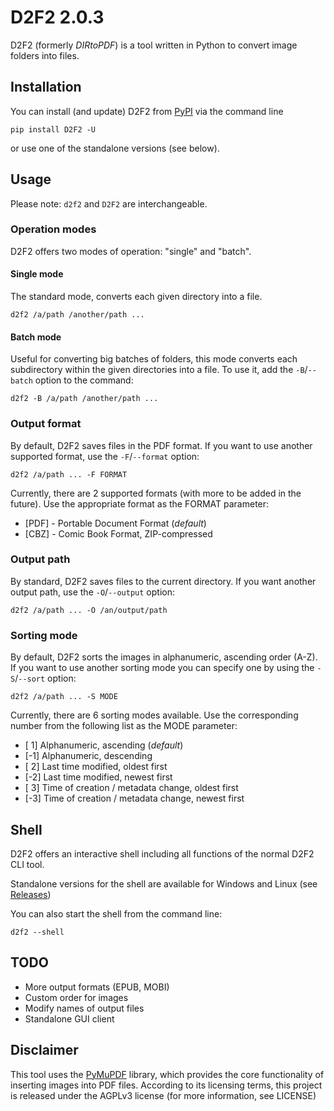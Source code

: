 # D2F2 2.0.3

D2F2 (formerly _DIRtoPDF_) is a tool written in Python to convert image folders into files.

## Installation

You can install (and update) D2F2 from [PyPI](https://pypi.org/project/D2F2) via the command line

```commandline
pip install D2F2 -U
```

or use one of the standalone versions (see below).

## Usage

Please note: ``d2f2`` and ``D2F2`` are interchangeable.

### Operation modes

D2F2 offers two modes of operation: "single" and "batch".

#### Single mode

The standard mode, converts each given directory into a file.

```commandline
d2f2 /a/path /another/path ...
```

#### Batch mode

Useful for converting big batches of folders, this mode converts each subdirectory within the given directories into a file. To use it, add the ``-B``/``--batch`` option to the command:

```commandline
d2f2 -B /a/path /another/path ...
```

### Output format

By default, D2F2 saves files in the PDF format. If you want to use another supported format, use the ``-F``/``--format`` option:

```commandline
d2f2 /a/path ... -F FORMAT
```

Currently, there are 2 supported formats (with more to be added in the future). Use the appropriate format as the FORMAT parameter:

* [PDF] - Portable Document Format (_default_)
* [CBZ] - Comic Book Format, ZIP-compressed

### Output path

By standard, D2F2 saves files to the current directory. If you want another output path, use the ``-O``/``--output`` option:

```commandline
d2f2 /a/path ... -O /an/output/path 
```

### Sorting mode

By default, D2F2 sorts the images in alphanumeric, ascending order (A-Z). If you want to use another sorting mode you can specify one by using the ``-S``/``--sort`` option:

```commandline
d2f2 /a/path ... -S MODE
```

Currently, there are 6 sorting modes available. Use the corresponding number from the following list as the MODE parameter:

* [ 1] Alphanumeric, ascending (_default_)
* [-1] Alphanumeric, descending
* [ 2] Last time modified, oldest first
* [-2] Last time modified, newest first
* [ 3] Time of creation / metadata change, oldest first
* [-3] Time of creation / metadata change, newest first

## Shell

D2F2 offers an interactive shell including all functions of the normal D2F2 CLI tool.

Standalone versions for the shell are available for Windows and Linux (see [Releases](https://github.com/DomCie/D2F2/releases))

You can also start the shell from the command line:

```commandline
d2f2 --shell
```

## TODO

* More output formats (EPUB, MOBI)
* Custom order for images
* Modify names of output files
* Standalone GUI client

## Disclaimer

This tool uses the [PyMuPDF](https://github.com/pymupdf/PyMuPDF) library, which provides the core functionality of inserting images into PDF files. According to its licensing terms, this project is released under the AGPLv3 license (for more information, see LICENSE)